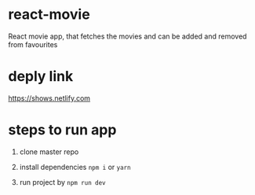 # react-movie
React movie app, that fetches the movies and can be added and removed from favourites

# deply link

https://shows.netlify.com

# steps to run app

1. clone master repo

2. install dependencies <code>npm i</code> or <code>yarn</code>

3. run project by <code>npm run dev</code>

